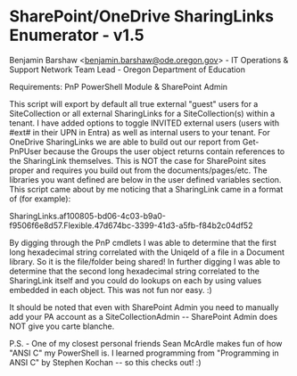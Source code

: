 # SharePoint/OneDrive SharingLinks Enumerator - v1.5
Benjamin Barshaw <<benjamin.barshaw@ode.oregon.gov>> - IT Operations & Support Network Team Lead - Oregon Department of Education

Requirements: PnP PowerShell Module & SharePoint Admin  

This script will export by default all true external "guest" users for a SiteCollection or all external SharingLinks for a SiteCollection(s) within a tenant. I have added options to toggle INVITED external users (users with #ext# in
their UPN in Entra) as well as internal users to your tenant. For OneDrive SharingLinks we are able to build out our report from Get-PnPUser because the Groups the user object returns contain references to the SharingLink themselves. 
This is NOT the case for SharePoint sites proper and requires you build out from the documents/pages/etc. The libraries you want defined are below in the user defined variables section. This script came about by me noticing that
a SharingLink came in a format of (for example):

SharingLinks.af100805-bd06-4c03-b9a0-f9506f6e8d57.Flexible.47d674bc-3399-41d3-a5fb-f84b2c04df52

By digging through the PnP cmdlets I was able to determine that the first long hexadecimal string correlated with the UniqeId of a file in a Document library. So it is the file/folder being shared! In further digging I was able
to determine that the second long hexadecimal string correlated to the SharingLink itself and you could do lookups on each by using values embedded in each object. This was not fun nor easy. :)

It should be noted that even with SharePoint Admin you need to manually add your PA account as a SiteCollectionAdmin -- SharePoint Admin does NOT give you carte blanche.

P.S. - One of my closest personal friends Sean McArdle makes fun of how "ANSI C" my PowerShell is. I learned programming from "Programming in ANSI C" by Stephen Kochan -- so this checks out! :)
